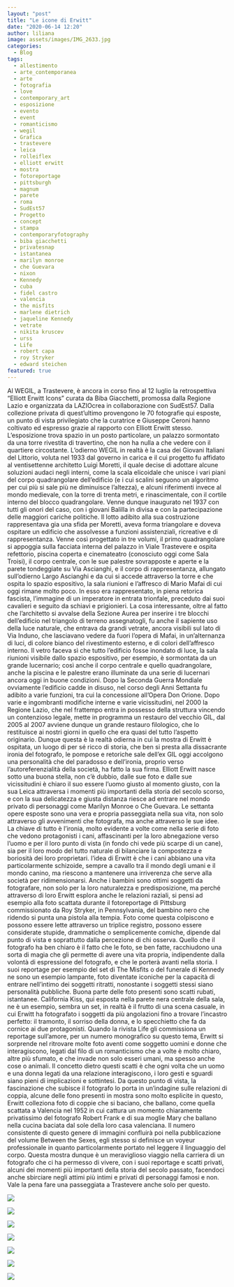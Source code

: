 ```yaml
---
layout: "post"
title: "Le icone di Erwitt"
date: "2020-06-14 12:20"
author: liliana
image: assets/images/IMG_2633.jpg
categories:
  - Blog
tags:
  - allestimento
  - arte_contemporanea
  - arte
  - fotografia
  - love
  - contemporary_art
  - esposizione
  - evento
  - event
  - romanticismo
  - wegil
  - Grafica
  - trastevere
  - leica
  - rolleiflex
  - elliott erwitt
  - mostra
  - fotoreportage
  - pittsburgh
  - magnum
  - parete
  - roma
  - SudEst57
  - Progetto
  - concept
  - stampa
  - contemporaryfotography
  - biba giacchetti
  - privatesnap
  - istantanea
  - marilyn monroe
  - che Guevara
  - nixon
  - Kennedy
  - cuba
  - fidel castro
  - valencia
  - the misfits
  - marlene dietrich
  - jaqueline Kennedy
  - vetrate
  - nikita kruscev
  - urss
  - Life
  - robert capa
  - roy Stryker
  - edward steichen
featured: true
---
```

Al WEGIL, a Trastevere, è ancora in corso fino al 12 luglio la retrospettiva “Elliott Erwitt Icons” curata da Biba Giacchetti, promossa dalla Regione Lazio e organizzata da LAZIOcrea in collaborazione con SudEst57. Dalla collezione privata di quest’ultimo provengono le 70 fotografie qui esposte, un punto di vista privilegiato che la curatrice e Giuseppe Ceroni hanno coltivato ed espresso grazie al rapporto con Elliott Erwitt stesso.
L’esposizione trova spazio in un posto particolare, un palazzo sormontato da una torre rivestita di travertino, che non ha nulla a che vedere con il quartiere circostante. L’odierno WEGIL in realtà è la casa dei Giovani Italiani del Littorio, voluta nel 1933 dal governo in carica e il cui progetto fu affidato al ventisettenne architetto Luigi Moretti, il quale decise di adottare alcune soluzioni audaci negli interni, come la scala elicoidale che unisce i vari piani del corpo quadrangolare dell’edificio (e i cui scalini seguono un algoritmo per cui più si sale più ne diminuisce l’altezza), e alcuni riferimenti invece al mondo medievale, con la torre di trenta metri, e rinascimentale, con il cortile interno del blocco quadrangolare. Venne dunque inaugurato nel 1937 con tutti gli onori del caso, con i giovani Balilla in divisa e con la partecipazione delle maggiori cariche politiche. Il lotto adibito alla sua costruzione rappresentava gia una sfida per Moretti, aveva forma triangolare e doveva ospitare un edificio che assolvesse a funzioni assistenziali, ricreative e di rappresentanza. Venne così progettato in tre volumi, il primo quadrangolare si appoggia sulla facciata interna del palazzo in Viale Trastevere e ospita refettorio, piscina coperta e cinemateatro (conosciuto oggi come Sala Troisi), il corpo centrale, con le sue palestre sovrapposte e aperte e la parete tondeggiate su Via Ascianghi, e il corpo di rappresentanza, allungato sull’odierno Largo Ascianghi e da cui si accede attraverso la torre e che ospita lo spazio espositivo, la sala riunioni e l’affresco di Mario Mafai di cui oggi rimane molto poco. In esso era rappresentato, in piena retorica fascista, l’immagine di un imperatore in entrata trionfale, preceduto dai suoi cavalieri e seguito da schiavi e prigionieri. La cosa interessante, oltre al fatto che l’architetto si avvalse della Sezione Aurea per inserire i tre blocchi dell’edificio nel triangolo di terreno assegnatogli, fu anche il sapiente uso della luce naturale, che entrava da grandi vetrate, ancora visibili sul lato di Via Induno, che lasciavano vedere da fuori l’opera di Mafai, in un’alternanza di luci, di colore bianco del rivestimento esterno, e di colori dell’affresco interno. Il vetro faceva sì che tutto l’edificio fosse inondato di luce, la sala riunioni visibile dallo spazio espositivo, per esempio, è sormontata da un grande lucernario; così anche il corpo centrale e quello quadrangolare, anche la piscina e le palestre erano illuminate da una serie di lucernari ancora oggi in buone condizioni. Dopo la Seconda Guerra Mondiale ovviamente l’edificio cadde in disuso, nel corso degli Anni Settanta fu adibito a varie funzioni, tra cui la concessione all’Opera Don Orione. Dopo varie e ingombranti modifiche interne e varie vicissitudini, nel 2000 la Regione Lazio, che nel frattempo entra in possesso della struttura vincendo un contenzioso legale, mette in programma un restauro del vecchio GIL, dal 2005 al 2007 avviene dunque un grande restauro filologico, che lo restituisce ai nostri giorni in quello che era quasi del tutto l’aspetto originario.
Dunque questa è la realtà odierna in cui la mostra di Erwitt è ospitata, un luogo di per sé ricco di storia, che ben si presta alla dissacrante ironia del fotografo, le pompose e retoriche sale dell’ex GIL oggi accolgono una personalità che del paradosso e dell’ironia, proprio verso l’autoreferenzialità della società, ha fatto la sua firma. Elliott Erwitt nasce sotto una buona stella, non c’è dubbio, dalle sue foto e dalle sue vicissitudini è chiaro il suo essere l’uomo giusto al momento giusto, con la sua Leica attraversa i momenti più importanti della storia del secolo scorso, e con la sua delicatezza e giusta distanza riesce ad entrare nel mondo privato di personaggi come Marilyn Monroe o Che Guevara. Le settanta opere esposte sono una vera e propria passeggiata nella sua vita, non solo attraverso gli avvenimenti che fotografa, ma anche attraverso le sue idee. La chiave di tutto è l’ironia, molto evidente a volte come nella serie di foto che vedono protagonisti i cani, affascinanti per la loro abnegazione verso l’uomo e per il loro punto di vista (in fondo chi vede più scarpe di un cane), sia per il loro modo del tutto naturale di bilanciare la compostezza e boriosità dei loro proprietari. l’idea di Erwitt è che i cani abbiano una vita particolarmente schizoide, sempre a cavallo tra il mondo degli umani e il mondo canino, ma riescono a mantenere una irriverenza che serve alla società per ridimensionarsi. Anche i bambini sono ottimi soggetti da fotografare, non solo per la loro naturalezza e predisposizione, ma perché attraverso di loro Erwitt esplora anche le relazioni raziali, si pensi ad esempio alla foto scattata durante il fotoreportage di Pittsburg commissionato da Roy Stryker, in Pennsylvania, del bambino nero che ridendo si punta una pistola alla tempia. Foto come questa colpiscono e possono essere lette attraverso un triplice registro, possono essere considerate stupide, drammatiche o semplicemente comiche, dipende dal punto di vista e soprattutto dalla percezione di chi osserva.
Quello che il fotografo ha ben chiaro è il fatto che le foto, se ben fatte, racchiudono una sorta di magia che gli permette di avere una vita propria, indipendente dalla volontà di espressione del fotografo, e che le porterà avanti nella storia. I suoi reportage per esempio del set di The Misfits o del funerale di Kennedy ne sono un esempio lampante, foto diventate iconiche per la capacità di entrare nell’intimo dei soggetti ritratti, nonostante i soggetti stessi siano personalità pubbliche.
Buona parte delle foto presenti sono scatti rubati, istantanee. California Kiss, qui esposta nella parete nera centrale della sala, ne è un esempio, sembra un set, in realtà è il frutto di una scena casuale, in cui Erwitt ha fotografato i soggetti da più angolazioni fino a trovare l’incastro perfetto: il tramonto, il sorriso della donna, e lo specchietto che fa da cornice ai due protagonisti. Quando la rivista Life gli commissiona un reportage sull’amore, per un numero monografico su questo tema, Erwitt si sorprende nel ritrovare molte foto aventi come soggetto uomini e donne che interagiscono, legati dal filo di un romanticismo che a volte è molto chiaro, altre più sfumato, e che invade non solo esseri umani, ma spesso anche cose o animali. Il concetto dietro questi scatti è che ogni volta che un uomo e una donna legati da una relazione interagiscono, i loro gesti e sguardi siano pieni di implicazioni e sottintesi. Da questo punto di vista, la fascinazione che subisce il fotografo lo porta in un’indagine sulle relazioni di coppia, alcune delle fono presenti in mostra sono molto esplicite in questo, Erwitt colleziona foto di coppie che si baciano, che ballano, come quella scattata a Valencia nel 1952 in cui cattura un momento chiaramente privatissimo del fotografo Robert Frank e di sua moglie Mary che ballano nella cucina baciata dal sole della loro casa valenciana. Il numero consistente di questo genere di immagini confluirà poi nella pubblicazione del volume Between the Sexes, egli stesso si definisce un voyeur professionale in quanto particolarmente portato nel leggere il linguaggio del corpo.
Questa mostra dunque è un meraviglioso viaggio nella carriera di un fotografo che ci ha permesso di vivere, con i suoi reportage e scatti privati, alcuni dei momenti più importanti della storia del secolo passato, facendoci anche sbirciare negli attimi più intimi e privati di personaggi famosi e non. Vale la pena fare una passeggiata a Trastevere anche solo per questo.




![](assets/images/IMG_2646.jpg)


![](assets/images/IMG_2647.jpeg)


![](assets/images/IMG_2648.jpg)


![](assets/images/IMG_2644.jpeg)


![](assets/images/IMG_2638.jpeg)


![](assets/images/IMG_2635.jpg)


![](assets/images/IMG_2640.jpg)
